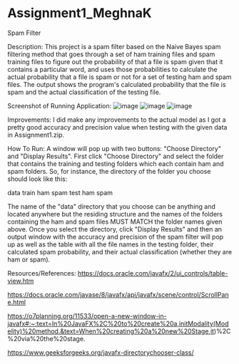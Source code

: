 # Assignment1_MeghnaK
Spam Filter

Description:
This project is a spam filter based on the Naive Bayes spam filtering method that goes through a set of ham training files and spam training files to figure out the probability of that a file is spam given that it contains a particular word, and uses those probabilities to calculate the actual probability that a file is spam  or not for a set of testing ham and spam files. The output shows the program's calculated probability that the file is spam and the actual classification of the testing file.

Screenshot of Running Application:
![image](https://user-images.githubusercontent.com/55290348/110877331-4002b280-82a7-11eb-9348-95cd1eb833f7.png)
![image](https://user-images.githubusercontent.com/55290348/110877674-c1f2db80-82a7-11eb-9548-996250b36b93.png)
![image](https://user-images.githubusercontent.com/55290348/110877749-e2bb3100-82a7-11eb-8deb-e4a9ddaf3c21.png)

Improvements:
I did make any improvements to the actual model as I got a pretty good accuracy and precision value when testing with the given data in Assignment1.zip.

How To Run:
A window will pop up with two buttons: "Choose Directory" and "Display Results". First click "Choose Directory" and select the folder that contains the training and testing folders which each contain ham and spam folders. So, for instance, the directory of the folder you choose should look like this:

data
    train
        ham
        spam
    test
        ham
        spam
       
The name of the "data" directory that you choose can be anything and located anywhere but the residing structure and the names of the folders containing the ham and spam files MUST MATCH the folder names given above.
Once you select the directory, click "Display Results" and then an output window with the accuracy and precision of the spam filter will pop up as well as the table with all the file names in the testing folder, their calculated spam probability, and their actual classification (whether they are ham or spam).
    
Resources/References:
https://docs.oracle.com/javafx/2/ui_controls/table-view.htm

https://docs.oracle.com/javase/8/javafx/api/javafx/scene/control/ScrollPane.html

https://o7planning.org/11533/open-a-new-window-in-javafx#:~:text=In%20JavaFX%2C%20to%20create%20a,initModality(Modelity)%20method.&text=When%20creating%20a%20new%20Stage,it)%2C%20via%20the%20stage.

https://www.geeksforgeeks.org/javafx-directorychooser-class/
